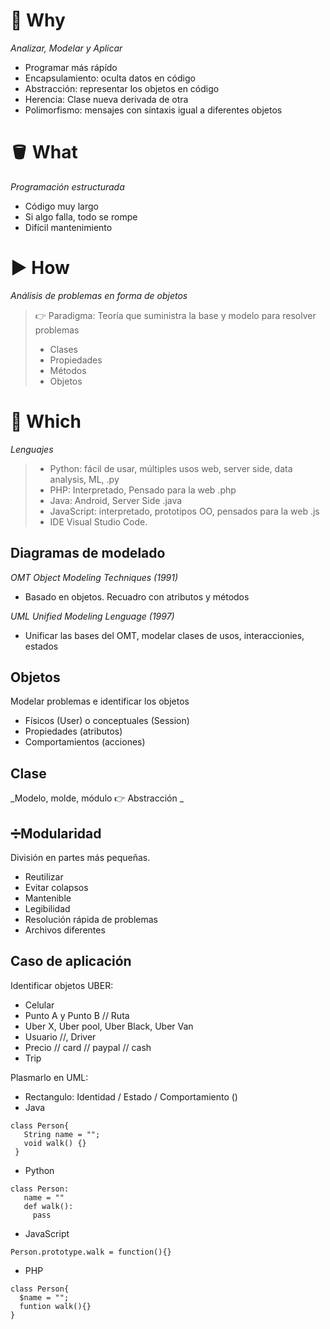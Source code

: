 # 🎯  **Why** 

_Analizar, Modelar y Aplicar_
- Programar más rápído
- Encapsulamiento: oculta datos en código
- Abstracción: representar los objetos en código
- Herencia: Clase nueva derivada de otra
- Polimorfismo: mensajes con sintaxis igual a diferentes objetos

# :bucket: **What**

_Programación estructurada_
- Código muy largo
- Si algo falla, todo se rompe
- Difícil mantenimiento

# ▶️ **How**

_Análisis de problemas en forma de objetos_

> 👉 Paradigma: Teoría que suministra la base y modelo para resolver problemas
> - Clases
> - Propiedades
> - Métodos
> - Objetos

# 🐍 **Which**

_Lenguajes_

> - Python: fácil de usar, múltiples usos web, server side, data analysis, ML, .py
> - PHP: Interpretado, Pensado para la web .php
> - Java: Android, Server Side .java
> - JavaScript: interpretado, prototipos OO, pensados para la web .js
> - IDE Visual Studio Code.

## **Diagramas de modelado**

_OMT Object Modeling Techniques (1991)_
- Basado en objetos. Recuadro con atributos y métodos

_UML Unified Modeling Lenguage (1997)_
- Unificar las bases del OMT, modelar clases de usos, interaccionies, estados

## **Objetos**

Modelar problemas e identificar los objetos
- Físicos (User) o conceptuales (Session)
- Propiedades (atributos)
- Comportamientos (acciones)

## **Clase**

_Modelo, molde, módulo 👉 Abstracción _

## ➗**Modularidad**

División en partes más pequeñas.
- Reutilizar
- Evitar colapsos
- Mantenible
- Legibilidad
- Resolución rápida de problemas
- Archivos diferentes

## **Caso de aplicación**

Identificar objetos UBER:

- Celular 
- Punto A y Punto B // Ruta
- Uber X, Uber pool, Uber Black, Uber Van
- Usuario //, Driver
- Precio // card // paypal // cash
- Trip

Plasmarlo en UML:

- Rectangulo: Identidad / Estado / Comportamiento ()
- Java
```
class Person{
   String name = "";
   void walk() {}  
 } 
```
- Python
```
class Person:
   name = ""
   def walk():
     pass
```
- JavaScript
```
Person.prototype.walk = function(){}
```
- PHP
```
class Person{
  $name = "";
  funtion walk(){}
}
```









